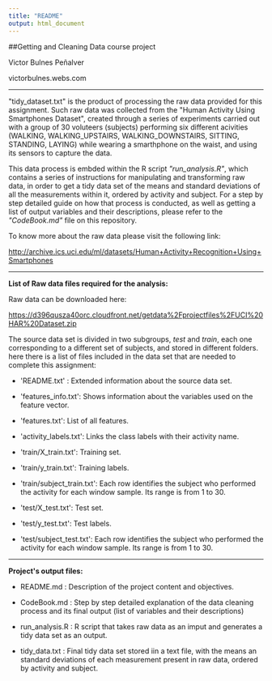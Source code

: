 ```yaml
---
title: "README"
output: html_document
---
```

##Getting and Cleaning Data course project

Victor Bulnes Peñalver

victorbulnes.webs.com

***
"tidy\_dataset.txt" is the product of processing the raw data provided for this assignment. Such raw data was collected from the "Human Activity Using Smartphones Dataset", created through a series of experiments carried out with a group of 30 voluteers (subjects) performing six different acivities (WALKING, WALKING\_UPSTAIRS, WALKING\_DOWNSTAIRS, SITTING, STANDING, LAYING) while wearing a smarthphone on the waist, and using its sensors to capture the data.

This data process is embded within the R script *"run_analysis.R"*, which contains a series of instructions for manipulating and transforming raw data, in order to get a tidy data set of the means and standard deviations of all the measurements within it, ordered by activity and subject. For a step by step detailed guide on how that process is conducted, as well as getting a list of output variables and their descriptions, please refer to the *"CodeBook.md"* file on this repository.

To know more about the raw data please visit the following link:

http://archive.ics.uci.edu/ml/datasets/Human+Activity+Recognition+Using+Smartphones

***

**List of Raw data files required for the analysis:**

Raw data can be downloaded here:

https://d396qusza40orc.cloudfront.net/getdata%2Fprojectfiles%2FUCI%20HAR%20Dataset.zip

The source data set is divided in two subgroups, *test* and *train*, each one corresponding to a different set of subjects, and stored in different folders. here there is a list of files included in the data set that are needed to complete this assignment:

- 'README.txt' : Extended information about the source data set.

- 'features_info.txt': Shows information about the variables used on the feature vector.

- 'features.txt': List of all features.

- 'activity_labels.txt': Links the class labels with their activity name.

- 'train/X_train.txt': Training set.

- 'train/y_train.txt': Training labels.

- 'train/subject_train.txt': Each row identifies the subject who performed the activity for each window sample. Its range is from 1 to 30.

- 'test/X_test.txt': Test set.

- 'test/y_test.txt': Test labels.

- 'test/subject_test.txt': Each row identifies the subject who performed the activity for each window sample. Its range is from 1 to 30.

***

**Project's output files:**

- README.md : Description of the project content and objectives.

- CodeBook.md : Step by step detailed explanation of the data cleaning process and its final output (list of variables and their descriptions)

- run_analysis.R : R script that takes raw data as an imput and generates a tidy data set as an output.

- tidy_data.txt : Final tidy data set stored iin a text file, with the means an standard deviations of each measurement present in raw data, ordered by activity and subject.

